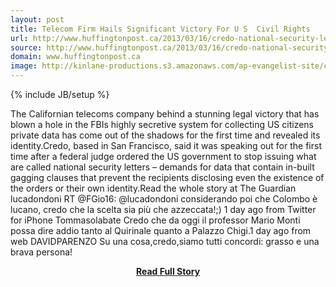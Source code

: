 ```yaml
---
layout: post
title: Telecom Firm Hails Significant Victory For U S  Civil Rights
url: http://www.huffingtonpost.ca/2013/03/16/credo-national-security-letter-fbi-lawsuit_n_2892060.html/utm_hp_ref=technology&ir=Technology
source: http://www.huffingtonpost.ca/2013/03/16/credo-national-security-letter-fbi-lawsuit_n_2892060.html/utm_hp_ref=technology&ir=Technology
domain: www.huffingtonpost.ca
image: http://kinlane-productions.s3.amazonaws.com/ap-evangelist-site/curated/screenshots/9352_api500_com.png
---
```

{% include JB/setup %}<p>The Californian telecoms company behind a stunning legal victory that has blown a hole in the FBIs highly secretive system for collecting US citizens private data has come out of the shadows for the first time and revealed its identity.Credo, based in San Francisco, said it was speaking out for the first time after a federal judge ordered the US government to stop issuing what are called national security letters – demands for data that contain in-built gagging clauses that prevent the recipients disclosing even the existence of the orders or their own identity.Read the whole story at The Guardian lucadondoni RT @FGio16: @lucadondoni considerando poi che Colombo è lucano, credo che la scelta sia più che azzeccata!;) 1 day ago from Twitter for iPhone Tommasolabate Credo che da oggi il professor Mario Monti possa dire addio tanto al Quirinale quanto a Palazzo Chigi.1 day ago from web DAVIDPARENZO Su una cosa,credo,siamo tutti concordi: grasso e una brava persona!</p>
<center><p><a href="http://www.huffingtonpost.ca/2013/03/16/credo-national-security-letter-fbi-lawsuit_n_2892060.html/utm_hp_ref=technology&ir=Technology" style='padding:25px; font-sze:18px; font-weight: bold;'>Read Full Story</a></p></center>
